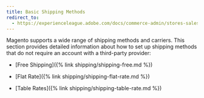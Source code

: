 ```yaml
---
title: Basic Shipping Methods
redirect_to:
  - https://experienceleague.adobe.com/docs/commerce-admin/stores-sales/delivery/delivery.html#basic-delivery-methods
---
```


Magento supports a wide range of shipping methods and carriers. This section provides detailed information about how to set up shipping methods that do not require an account with a third-party provider:

* [Free Shipping]({% link shipping/shipping-free.md %})

* [Flat Rate]({% link shipping/shipping-flat-rate.md %})

* [Table Rates]({% link shipping/shipping-table-rate.md %})